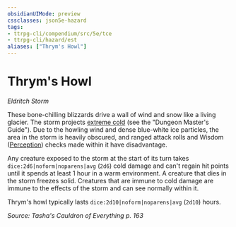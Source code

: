 ```yaml
---
obsidianUIMode: preview
cssclasses: json5e-hazard
tags:
- ttrpg-cli/compendium/src/5e/tce
- ttrpg-cli/hazard/est
aliases: ["Thrym's Howl"]
---
```

# Thrym's Howl
*Eldritch Storm*  

These bone-chilling blizzards drive a wall of wind and snow like a living glacier. The storm projects [extreme cold](3-Mechanics/CLI/traps-hazards/extreme-cold.md) (see the "Dungeon Master's Guide"). Due to the howling wind and dense blue-white ice particles, the area in the storm is heavily obscured, and ranged attack rolls and Wisdom ([Perception](3-Mechanics/CLI/rules/skills.md#Perception)) checks made within it have disadvantage.

Any creature exposed to the storm at the start of its turn takes `dice:2d6|noform|noparens|avg` (`2d6`) cold damage and can't regain hit points until it spends at least 1 hour in a warm environment. A creature that dies in the storm freezes solid. Creatures that are immune to cold damage are immune to the effects of the storm and can see normally within it.

Thrym's howl typically lasts `dice:2d10|noform|noparens|avg` (`2d10`) hours.

*Source: Tasha's Cauldron of Everything p. 163*